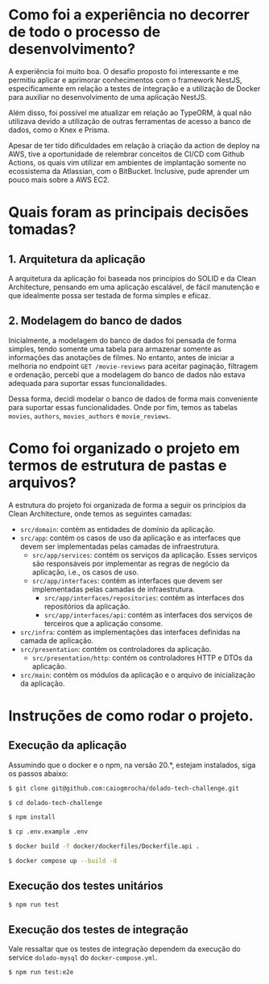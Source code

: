# Como foi a experiência no decorrer de todo o processo de desenvolvimento?

A experiência foi muito boa. O desafio proposto foi interessante e me permitiu aplicar e aprimorar conhecimentos com o framework NestJS, especificamente em relação a testes de integração e a utilização de Docker para auxiliar no desenvolvimento de uma aplicação NestJS.

Além disso, foi possível me atualizar em relação ao TypeORM, à qual não utilizava devido a utilização de outras ferramentas de acesso a banco de dados, como o Knex e Prisma.

Apesar de ter tido dificuldades em relação à criação da action de deploy na AWS, tive a oportunidade de relembrar conceitos de CI/CD com Github Actions, os quais vim utilizar em ambientes de implantação somente no ecossistema da Atlassian, com o BitBucket. Inclusive, pude aprender um pouco mais sobre a AWS EC2.

# Quais foram as principais decisões tomadas?

## 1. Arquitetura da aplicação

A arquitetura da aplicação foi baseada nos princípios do SOLID e da Clean Architecture, pensando em uma aplicação escalável, de fácil manutenção e que idealmente possa ser testada de forma simples e eficaz.

## 2. Modelagem do banco de dados

Inicialmente, a modelagem do banco de dados foi pensada de forma simples, tendo somente uma tabela para armazenar somente as informações das anotações de filmes. No entanto, antes de iniciar a melhoria no endpoint `GET /movie-reviews` para aceitar paginação, filtragem e ordenação, percebi que a modelagem do banco de dados não estava adequada para suportar essas funcionalidades.

Dessa forma, decidi modelar o banco de dados de forma mais conveniente para suportar essas funcionalidades. Onde por fim, temos as tabelas `movies`, `authors`, `movies_authors` e `movie_reviews`.

# Como foi organizado o projeto em termos de estrutura de pastas e arquivos?

A estrutura do projeto foi organizada de forma a seguir os princípios da Clean Architecture, onde temos as seguintes camadas:

- `src/domain`: contém as entidades de domínio da aplicação.
- `src/app`: contém os casos de uso da aplicação e as interfaces que devem ser implementadas pelas camadas de infraestrutura.
  - `src/app/services`: contém os serviços da aplicação. Esses serviços são responsáveis por implementar as regras de negócio da aplicação, i.e., os casos de uso.
  - `src/app/interfaces`: contém as interfaces que devem ser implementadas pelas camadas de infraestrutura.
    - `src/app/interfaces/repositories`: contém as interfaces dos repositórios da aplicação.
    - `src/app/interfaces/api`: contém as interfaces dos serviços de terceiros que a aplicação consome.
- `src/infra`: contém as implementações das interfaces definidas na camada de aplicação.
- `src/presentation`: contém os controladores da aplicação.
  - `src/presentation/http`: contém os controladores HTTP e DTOs da aplicação.
- `src/main`: contém os módulos da aplicação e o arquivo de inicialização da aplicação.

# Instruções de como rodar o projeto.

## Execução da aplicação

Assumindo que o docker e o npm, na versão 20.*, estejam instalados, siga os passos abaixo:

```bash
$ git clone git@github.com:caiogmrocha/dolado-tech-challenge.git

$ cd dolado-tech-challenge

$ npm install

$ cp .env.example .env

$ docker build -f docker/dockerfiles/Dockerfile.api .

$ docker compose up --build -d
```

## Execução dos testes unitários

```bash
$ npm run test
```

## Execução dos testes de integração

Vale ressaltar que os testes de integração dependem da execução do service `dolado-mysql` do `docker-compose.yml`.

```bash
$ npm run test:e2e
```

